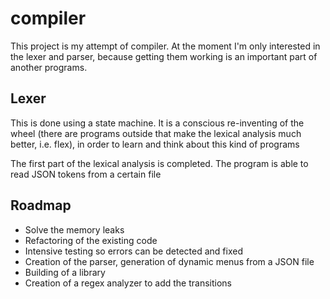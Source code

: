 # compiler

This project is my attempt of compiler. At the moment I'm only interested in the lexer and parser,
because getting them working is an important part of another programs.

## Lexer
This is done using a state machine. It is a conscious re-inventing of the wheel (there are programs outside
that make the lexical analysis much better, i.e. flex), in order to learn and think about this kind of programs

The first part of the lexical analysis is completed. The program is able to read JSON tokens from a certain file

## Roadmap

* Solve the memory leaks
* Refactoring of the existing code
* Intensive testing so errors can be detected and fixed
* Creation of the parser, generation of dynamic menus from a JSON file
* Building of a library
* Creation of a regex analyzer to add the transitions
